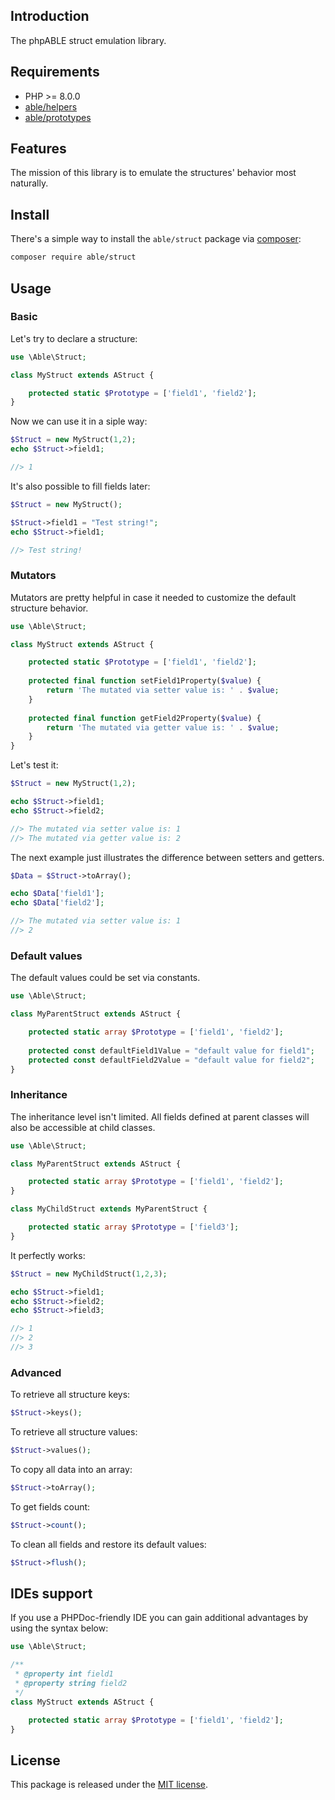 ## Introduction
The phpABLE struct emulation library. 


## Requirements
* PHP >= 8.0.0
* [able/helpers](https://github.com/phpable/helpers)
* [able/prototypes](https://github.com/phpable/prototypes)


## Features 
The mission of this library is to emulate 
the structures' behavior most naturally. 

## Install
There's a simple way to install the ```able/struct``` package via [composer](http://getcomposer.org):

```bash
composer require able/struct
```


## Usage

### Basic 
Let's try to declare a structure:

```php
use \Able\Struct;

class MyStruct extends AStruct {

	protected static $Prototype = ['field1', 'field2'];
}
```

Now we can use it in a siple way: 

```php
$Struct = new MyStruct(1,2);
echo $Struct->field1;

//> 1
```

It's also possible to fill fields later:

```php
$Struct = new MyStruct();

$Struct->field1 = "Test string!";
echo $Struct->field1;

//> Test string!
```

### Mutators
Mutators are pretty helpful in case it needed 
to customize the default structure behavior. 
 
```php
use \Able\Struct;

class MyStruct extends AStruct {

	protected static $Prototype = ['field1', 'field2'];
	
	protected final function setField1Property($value) {
		return 'The mutated via setter value is: ' . $value;
	}
	
	protected final function getField2Property($value) {
		return 'The mutated via getter value is: ' . $value;
	}
}
```

Let's test it: 

```php
$Struct = new MyStruct(1,2);

echo $Struct->field1;
echo $Struct->field2;

//> The mutated via setter value is: 1
//> The mutated via getter value is: 2
```

The next example just illustrates the difference between setters and getters.

```php
$Data = $Struct->toArray();

echo $Data['field1'];
echo $Data['field2'];

//> The mutated via setter value is: 1
//> 2
```


### Default values
The default values could be set via constants. 

```php
use \Able\Struct;

class MyParentStruct extends AStruct {

	protected static array $Prototype = ['field1', 'field2'];
	
	protected const defaultField1Value = "default value for field1";
	protected const defaultField2Value = "default value for field2";
}
```

### Inheritance

The inheritance level isn't limited. 
All fields defined at parent classes will also be accessible at child classes.


```php
use \Able\Struct;

class MyParentStruct extends AStruct {

	protected static array $Prototype = ['field1', 'field2'];
}

class MyChildStruct extends MyParentStruct {

	protected static array $Prototype = ['field3'];
}
``` 

It perfectly works: 

```php
$Struct = new MyChildStruct(1,2,3);

echo $Struct->field1;
echo $Struct->field2;
echo $Struct->field3;

//> 1
//> 2
//> 3
```


### Advanced

To retrieve all structure keys: 

```php
$Struct->keys();
```

To retrieve all structure values: 

```php
$Struct->values();
```

To copy all data into an array:
```php
$Struct->toArray();
```

To get fields count:
```php
$Struct->count();
```

To clean all fields and restore its default values:
```php
$Struct->flush();
```


## IDEs support 
If you use a PHPDoc-friendly IDE you 
can gain additional advantages by using the syntax below: 

```php
use \Able\Struct;

/**
 * @property int field1
 * @property string field2
 */
class MyStruct extends AStruct {

	protected static array $Prototype = ['field1', 'field2'];
}
```

## License
This package is released under the [MIT license](https://github.com/phpable/struct/blob/master/LICENSE).

